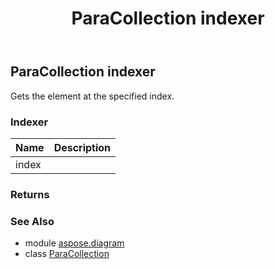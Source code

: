 ﻿---
title: ParaCollection indexer
second_title: Aspose.Diagram for Python via .NET API References
description: 
type: docs
weight: 70
url: /python-net/aspose.diagram/paracollection/__getitem__/
is_root: false
---

## ParaCollection indexer


Gets the element at the specified index.
### Indexer
| Name | Description |
| :- | :- |
| index |  |


### Returns 




### See Also
* module [aspose.diagram](../../)
* class [ParaCollection](/diagram/python-net/aspose.diagram/paracollection)
